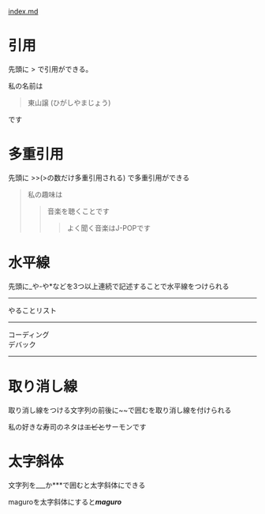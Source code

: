 [index.md](index.md)

# 引用
先頭に > で引用ができる。

私の名前は
>東山譲 (ひがしやまじょう)
  
です

# 多重引用
先頭に >>(>の数だけ多重引用される) で多重引用ができる
  
>私の趣味は
>>音楽を聴くことです
>>>よく聞く音楽はJ-POPです

# 水平線
先頭に_や-や*などを3つ以上連続で記述することで水平線をつけられる  
  
***
  
やることリスト  
  
---
  
コーディング  
デバック 
  
---

# 取り消し線
取り消し線をつける文字列の前後に~~で囲むを取り消し線を付けられる  
  
私の好きな寿司のネタは~~エビと~~サーモンです

# 太字斜体
文字列を___か***で囲むと太字斜体にできる  

maguroを太字斜体にすると***maguro***
